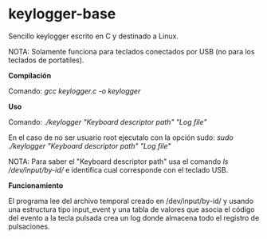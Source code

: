 # keylogger-base
Sencillo keylogger escrito en C y destinado a Linux.

NOTA: Solamente funciona para teclados conectados por USB (no para los teclados de portatiles).

**Compilación**

Comando: *gcc keylogger.c -o keylogger*

**Uso**

Comando: *./keylogger "Keyboard descriptor path" "Log file"*

En el caso de no ser usuario root ejecutalo con la opción sudo: *sudo ./keylogger "Keyboard descriptor path" "Log file"*

NOTA: Para saber el "Keyboard descriptor path" usa el comando *ls /dev/input/by-id/* e identifica cual corresponde con el teclado USB.

**Funcionamiento**

El programa lee del archivo temporal creado en /dev/input/by-id/ y usando una estructura tipo input_event y una tabla de valores que asocia el código del evento a la tecla pulsada crea un log donde almacena todo el registro de pulsaciones.
